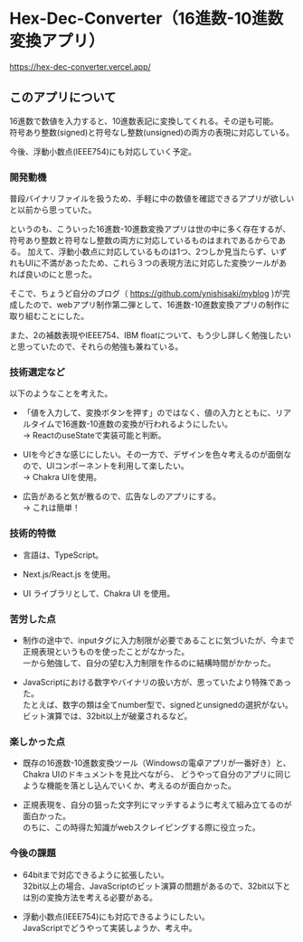 # Hex-Dec-Converter（16進数-10進数変換アプリ） 

https://hex-dec-converter.vercel.app/

## このアプリについて

16進数で数値を入力すると、10進数表記に変換してくれる。その逆も可能。  
符号あり整数(signed)と符号なし整数(unsigned)の両方の表現に対応している。

今後、浮動小数点(IEEE754)にも対応していく予定。

### 開発動機

普段バイナリファイルを扱うため、手軽に中の数値を確認できるアプリが欲しいと以前から思っていた。

というのも、こういった16進数-10進数変換アプリは世の中に多く存在するが、符号あり整数と符号なし整数の両方に対応しているものはまれであるからである。
加えて、浮動小数点に対応しているものは1つ、2つしか見当たらず、いずれもUIに不満があったため、これら３つの表現方法に対応した変換ツールがあれば良いのにと思った。

そこで、ちょうど自分のブログ（ https://github.com/ynishisaki/myblog )が完成したので、webアプリ制作第二弾として、16進数-10進数変換アプリの制作に取り組むことにした。

また、2の補数表現やIEEE754、IBM floatについて、もう少し詳しく勉強したいと思っていたので、それらの勉強も兼ねている。

### 技術選定など

以下のようなことを考えた。

- 「値を入力して、変換ボタンを押す」のではなく、値の入力とともに、リアルタイムで16進数-10進数の変換が行われるようにしたい。  
→ ReactのuseStateで実装可能と判断。

- UIを今どきな感じにしたい。その一方で、デザインを色々考えるのが面倒なので、UIコンポーネントを利用して楽したい。  
→ Chakra UIを使用。

- 広告があると気が散るので、広告なしのアプリにする。  
→ これは簡単！

### 技術的特徴

- 言語は、TypeScript。

- Next.js/React.js を使用。

- UI ライブラリとして、Chakra UI を使用。

### 苦労した点

- 制作の途中で、inputタグに入力制限が必要であることに気づいたが、今まで正規表現というものを使ったことがなかった。  
一から勉強して、自分の望む入力制限を作るのに結構時間がかかった。  

- JavaScriptにおける数字やバイナリの扱い方が、思っていたより特殊であった。  
たとえば、数字の類は全てnumber型で、signedとunsignedの選択がない。ビット演算では、32bit以上が破棄されるなど。  

### 楽しかった点

- 既存の16進数-10進数変換ツール（Windowsの電卓アプリが一番好き）と、Chakra UIのドキュメントを見比べながら、
どうやって自分のアプリに同じような機能を落とし込んでいくか、考えるのが面白かった。

- 正規表現を、自分の狙った文字列にマッチするように考えて組み立てるのが面白かった。  
のちに、この時得た知識がwebスクレイピングする際に役立った。

### 今後の課題
- 64bitまで対応できるように拡張したい。  
32bit以上の場合、JavaScriptのビット演算の問題があるので、32bit以下とは別の変換方法を考える必要がある。

- 浮動小数点(IEEE754)にも対応できるようにしたい。  
JavaScriptでどうやって実装しようか、考え中。
